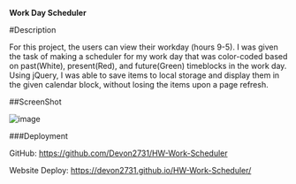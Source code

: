 **Work Day Scheduler**

#Description

For this project, the users can view their workday (hours 9-5). I was given the task of making a scheduler for my work day that was color-coded based on past(White), present(Red), and future(Green) timeblocks in the work day. Using jQuery, I was able to save items to local storage and display them in the given calendar block, without losing the items upon a page refresh. 

##ScreenShot

![image](https://github.com/Devon2731/HW-Work-Scheduler/assets/141438012/e2861515-3ad7-4405-9a31-d0b361be2b5c)

###Deployment 

GitHub: https://github.com/Devon2731/HW-Work-Scheduler

Website Deploy: https://devon2731.github.io/HW-Work-Scheduler/
